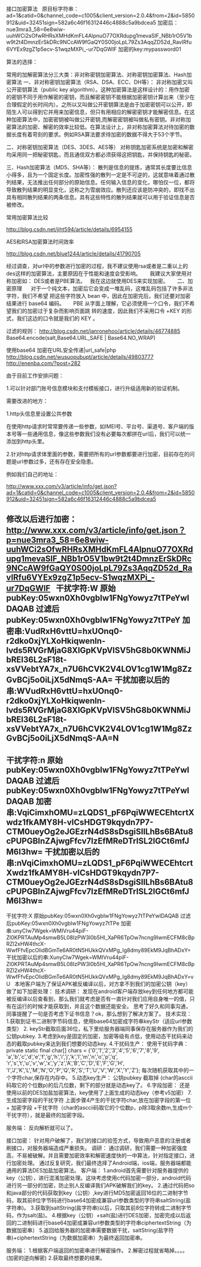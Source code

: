接口加密算法
 
原目标字符串：
ad=1&catid=0&channel_code=c1005&client_version=2.0.4&from=2&id=5850912&uid=32451sign=582a6c46f16312446c4888c5a9bdcea5
加密后：
nue3mra3_58=6e8wiw-uuhWCi2sOfwRHRsXMHdKmFL4AlpnuO77OXRdupg1mevaSlF_NBb1rO5V1bw9t2t4DmnzErSkDRc9NCcAW9fGaQY0S00joLpL79Zs3AqqZD52d_RavIRfu6VYEx9zgZ1p5ecv-S1wqzMXPi_-ur7DqGWlF
加密的key:mypassword01



算法的选择：

常用的加解密算法分三大类：非对称密钥加密算法、对称密钥加密算法、Hash加密算法
一、非对称密钥加密算法（RSA、DSA、ECC、DH等）：
非对称加密又叫公开密钥算法（public
 key algorithm）。这种加密算法是这样设计的：用作加密的密钥不同于用作解密的密钥，而且解密密钥不能根据加密密钥计算出来（至少在合理假定的长时间内）。之所以又叫做公开密钥算法是由于加密密钥可以公开，即陌生人可以得到它并用来加密信息，但只有用相应的解密密钥才能解密信息。在这种加密算法中，加密密钥被叫做公开密钥,而解密密钥被叫做私有密钥。非对称加密算法的加密、解密的效率比较低。在算法设计上，非对称加密算法对待加密的数据长度有着苛刻的要求。例如RSA算法要求待加密的数据不得大于53个字节。

二、对称密钥加密算法（DES、3DES、AES等）
对称钥匙加密系统是加密和解密均采用同一把秘密钥匙，而且通信双方都必须获得这把钥匙，并保持钥匙的秘密。

三、Hash加密算法（MD5、SHA等）：
散列是信息的提炼，通常其长度要比信息小得多，且为一个固定长度。加密性强的散列一定是不可逆的，这就意味着通过散列结果，无法推出任何部分的原始信息。任何输入信息的变化，哪怕仅一位，都将导致散列结果的明显变化，这称之为雪崩效应。散列还应该是防冲突的，即找不出具有相同散列结果的两条信息。具有这些特性的散列结果就可以用于验证信息是否被修改。


常用加密算法比较

http://blog.csdn.net/jiht594/article/details/6954155

AES和RSA加密算法时间效率

http://blog.csdn.net/blue1244/article/details/41790705


经过调查，对url中的参数进行加密的过程，我不建议使用rsa或者是二重以上的des这样的加密算法，主要原因在于性能和速度会受影响。
 
  
我建议大家使用对称加密如：
DES或者是PBE算法。
 
我在这边就使用DES来实现加密。
 
  
二、加密原理
 
  
对于一个纯文本，加密后它会变成一堆乱码，这堆乱码包括了许多非法字符，我们不希望
把这些字符放入
bean
中，因此在加密完后，我们还要对加密结果进行
base64
编码。
 
  
PBE
从字面上理解，它必须使用一个口令，我们不希望我们的加密过于复杂而影响页面跳
转的速度，因此我们不采用口令
+KEY
的形式，我们这边的口令就是我们的
KEY
。




过滤的规则：
http://blog.csdn.net/janronehoo/article/details/46774885
Base64.encode(salt,Base64.URL_SAFE | Base64.NO_WRAP)

使用base64 加密在URL安全传递|url_safe|php
http://blog.csdn.net/wusuopubupt/article/details/49803777
http://enenba.com/?post=282

由于目前工作安排问题：

1.可以针对部门账号信息模块和支付模板接口，进行升级适用新的验证机制。

需要改进的地方：

1.http头信息里设置公共参数

在使用http请求时常常要传递一些参数，如IMEI号、平台号、渠道号、客户端的版本号等一些通用信息，像这些参数我们没有必要每次都拼在url后，我们可以统一添加到http头里。

2.针对http请求体里面的参数，需要把所有的url参数都要进行加密，目前存在的问题是url参数过多，还有存在安全隐患。

例如我们自己的地址：

 http://www.xxx.com/v3/article/info/get.json?ad=1&catid=0&channel_code=c1005&client_version=2.0.4&from=2&id=5850912&uid=32451sign=582a6c46f16312446c4888c5a9bdcea5

修改以后进行加密： http://www.xxx.com/v3/article/info/get.json？p=nue3mra3_58=6e8wiw-uuhWCi2sOfwRHRsXMHdKmFL4AlpnuO77OXRdupg1mevaSlF_NBb1rO5V1bw9t2t4DmnzErSkDRc9NCcAW9fGaQY0S00joLpL79Zs3AqqZD52d_RavIRfu6VYEx9zgZ1p5ecv-S1wqzMXPi_-ur7DqGWlF
 
干扰字符:W
原始pubKey:05wxn0Xh0vgbIw1FNgYowyz7tTPeYwIDAQAB
过滤后pubKey:05wxn0Xh0vgbIw1FNgYowyz7tTPeY
加密串:VudRxH6vttU=hxUOnq0-r2dko0xjYLXoHkiqwenln-Ivds5RVGrMjaG8XIGpKVpVISV5hG8b0KWNMiJbREl36L2sF18t-xsVVebtYA7x_n7U6hCVK2V4LOV1cg1W1Mg8ZzGvBCj5o0iLjX5dNmqS-AA=
干扰加密以后的串:WVudRxH6vttU=hxUOnq0-r2dko0xjYLXoHkiqwenln-Ivds5RVGrMjaG8XIGpKVpVISV5hG8b0KWNMiJbREl36L2sF18t-xsVVebtYA7x_n7U6hCVK2V4LOV1cg1W1Mg8ZzGvBCj5o0iLjX5dNmqS-AA=N
----------------------------------------------------------------------------------------------------
干扰字符:n
原始pubKey:05wxn0Xh0vgbIw1FNgYowyz7tTPeYwIDAQAB
过滤后pubKey:05wxn0Xh0vgbIw1FNgYowyz7tTPeYwIDAQAB
加密串:VqiCimxhOMU=zLQDS1_pF6PqiWWECEhtcrtXwdz1fkAMY8H-vICsHDGT9kqydn7P7-CTM0ueyOg2eJGEzrN4dS8sDsgiSIILhBs6BAtu8cPUPGBInZAjwgFfcv7IzEfMReDTrISL2lGCt6mfJM6I3hw=
干扰加密以后的串:nVqiCimxhOMU=zLQDS1_pF6PqiWWECEhtcrtXwdz1fkAMY8H-vICsHDGT9kqydn7P7-CTM0ueyOg2eJGEzrN4dS8sDsgiSIILhBs6BAtu8cPUPGBInZAjwgFfcv7IzEfMReDTrISL2lGCt6mfJM6I3hw=
----------------------------------------------------------------------------------------------------
干扰字符:X
原始pubKey:05wxn0Xh0vgbIw1FNgYowyz7tTPeYwIDAQAB
过滤后pubKey:05wxn0Xh0vgbIw1FNgYowyz7tTPe
加密串:unyCIw7Wgek=WMIVru44piF-Zl0KPRTAuMp4smwB5L08IzPW3l0b5HI_XaPR6TpOw7ncng9IwmECFM8cBpRZl2xHW4thcX-WwfFfvEpcOlidBGmTe6AR0tN5HUkkQVxMPg_Ig8dmy89EkM9JqBhADxY=
干扰加密以后的串:XunyCIw7Wgek=WMIVru44piF-Zl0KPRTAuMp4smwB5L08IzPW3l0b5HI_XaPR6TpOw7ncng9IwmECFM8cBpRZl2xHW4thcX-WwfFfvEpcOlidBGmTe6AR0tN5HUkkQVxMPg_Ig8dmy89EkM9JqBhADxY=vU
 
本地客户端为了保证APK被反编译以后，对方拿不到我们的加密公钥（key）做了如下加密处理：
技术调研：
 发现在android客户端存放key到任何地方都可能被反编译以后查看到，那么我们就考虑是否有一直针对我们应用自身唯一的值，只有在运行的时候才能获取到，并且这个数据还能安全。
思考了好久和同事沟通，同事提醒了一句是否考虑下证书信息？ok，那么想到了解决方案了。
技术实现：
1.获取到证书二进制字节码信息，使用base64加密成字符串keyStr（适应url参数类型）
2. keyStr截取后面36位，私下里给服务器端同事保存在服务器作为我们的公钥pubkey.
3.考虑到key是固定的加密，加密等级有点低，使用动态干扰码来动态的截取pubkey来达到我们想要的动态key.
4.干扰码生产：
使用干扰码字典：
private static final char[] chars = {'0','1','2','3','4','5','6','7','8','9',
        'a','b','c','d','e','f','g','h','i','j','k','l','m','n','o','p','q',
        'r','s','t','u','v','w','x','y','z','A','B','C','D','E','F','G','H',
        'I','J','K','L','M','N','O','P','Q','R','S','T','U','V','W','X','Y','Z’};
每次随机获取其中的一个字符char,保存在内存中。
5.动态key生产：
公钥pubkey  截取掉 (char的asccii码取它的个位数p)的后几位数，剩下的部分就是动态key了。
6.字段加密：
还是使用以前的DES加盐加密算法，key使用了上面生成的动态key（参考v5加密）
7.生成加密字段的干扰字符
上面步骤4产生的干扰字符char,放在加密字段的第一位 + 加密字段 +干扰字符（char的asccii码取它的个位数p，p除3取余数m,生成m个干扰字符），就是最终的加密字段。

服务端：
反向解析就可以了。



接口加密：
针对用户破解了，我们的接口的验签方式，导致用户恶意的注册或者刷接口，对服务器端造成严重损失。
调研：
通过调研，我们需要一种加密强度高，不易被破解。并且需要加密效率和解密速度快的一中算法，针对指定接口，进行加密处理。
通过反复研究，我们最终选择了Android端，ios端，服务器端都能通用的算法DES加盐加密算法。
客户端：
1.android首先需要针对服务器提供的key（公钥），进行混淆加密处理。这块考虑使用c代码加密一部分，android代码进行另一部分的加密，防止别人反编译我们APK破解我们的key。
2.通过代码把so和java部分的代码获取到key（公钥）,key进行MD5加密返回16位的二进制字节码，取其前8位字节码进行base64加密成兼容url参数类型的字符串saltString(盐字符串)。
3.获取到saltString(盐字符串)以后，只取其前8位字符转成二进制字节码，作为salt(盐)。
4.根据key（公钥）+salt(盐)进行DES加密，加密完成以后返回的二进制码进行base64加密成兼容url参数类型的字符串ciphertextString（为数据加密串）
5.返回给服务器的加密串需要数据干扰，saltString(盐字符串)+ciphertextString（为数据加密串）为最终返回加密串。

服务端：
1.根据客户端返回的加密串进行解密操作。
2.解密过程就省略掉。。。。(加密的逆向解密)
2.获取最终想要的结果。
